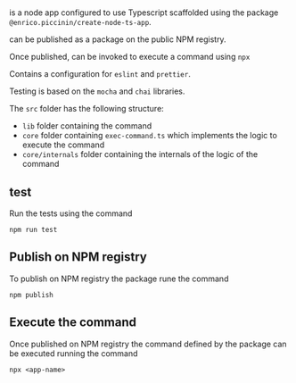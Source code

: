 # <app-name>

<app-name> is a node app configured to use Typescript scaffolded using the package `@enrico.piccinin/create-node-ts-app`.

<app-name> can be published as a package on the public NPM registry.

Once published, <app-name> can be invoked to execute a command using `npx`

Contains a configuration for `eslint` and `prettier`.

Testing is based on the `mocha` and `chai` libraries.

The `src` folder has the following structure:

-   `lib` folder containing the command
-   `core` folder containing `exec-command.ts` which implements the logic to execute the command
-   `core/internals` folder containing the internals of the logic of the command

## test

Run the tests using the command

`npm run test`

## Publish on NPM registry

To publish on NPM registry the package rune the command

`npm publish`

## Execute the command

Once published on NPM registry the command defined by the package can be executed running the command

`npx <app-name>`
